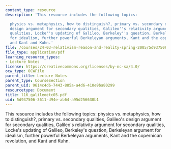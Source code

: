 ```yaml
---
content_type: resource
description: 'This resource includes the following topics:

  physics vs. metaphysics, how to distinguish?, primary vs. secondary qualities, Galileo''s
  design argument for secondary qualities, Galileo''s relativity argument for secondary
  qualities, Locke''s updating of Galileo, Berkeley''s question, Berkeleyan argument
  for idealism, further powerful Berkeleyan arguments, Kant and the copernican revolution,
  and Kant and Kuhn.'
file: /courses/24-03-relativism-reason-and-reality-spring-2005/5d9375063611d94eab64a95d256630b1_l16_galileoetc05.pdf
file_type: application/pdf
learning_resource_types:
- Lecture Notes
license: https://creativecommons.org/licenses/by-nc-sa/4.0/
ocw_type: OCWFile
parent_title: Lecture Notes
parent_type: CourseSection
parent_uid: 9614c4d6-7443-885a-a4d6-410e9ba80299
resourcetype: Document
title: l16_galileoetc05.pdf
uid: 5d937506-3611-d94e-ab64-a95d256630b1
---
```

This resource includes the following topics:
physics vs. metaphysics, how to distinguish?, primary vs. secondary qualities, Galileo's design argument for secondary qualities, Galileo's relativity argument for secondary qualities, Locke's updating of Galileo, Berkeley's question, Berkeleyan argument for idealism, further powerful Berkeleyan arguments, Kant and the copernican revolution, and Kant and Kuhn.